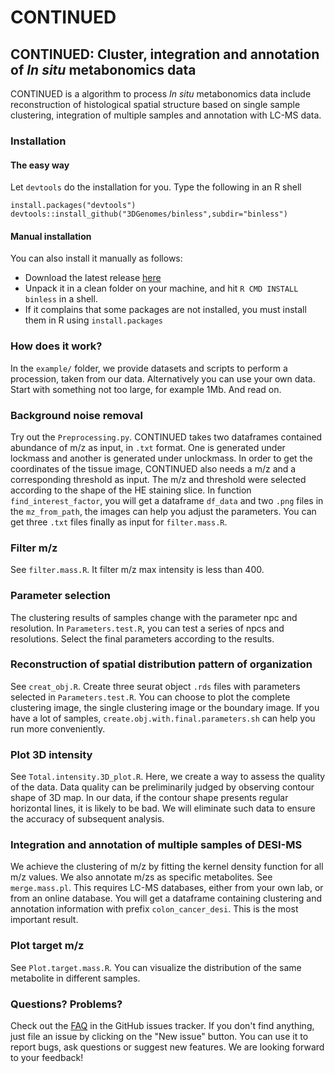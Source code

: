 # CONTINUED
## CONTINUED: Cluster, integration and annotation of *In situ* metabonomics data
CONTINUED is a algorithm to process *In situ* metabonomics data include reconstruction of histological spatial structure based on single sample clustering, integration of multiple samples and annotation with LC-MS data.
### Installation

#### The easy way

Let `devtools` do the installation for you. Type the following in an R shell

```
install.packages("devtools")
devtools::install_github("3DGenomes/binless",subdir="binless")
```

#### Manual installation

You can also install it manually as follows:

- Download the latest release [here](https://github.com/3DGenomes/binless/releases/latest)
- Unpack it in a clean folder on your machine, and hit `R CMD INSTALL binless` in a shell.
- If it complains that some packages are not installed, you must install them in R using `install.packages`

### How does it work?

In the `example/` folder, we provide datasets and scripts to perform a procession, taken from our data. Alternatively you can use your own data. Start with something not too large, for example 1Mb. And read on.
### Background noise removal
Try out the `Preprocessing.py`. CONTINUED takes two dataframes contained abundance of m/z as input, in `.txt` format. One is generated under lockmass and another is generated under unlockmass. In order to get the coordinates of the tissue image, CONTINUED also needs a m/z and a corresponding threshold as input. The m/z and threshold were selected according to the shape of the HE staining slice. In function `find_interest_factor`, you will get a dataframe `df_data` and two `.png` files in the `mz_from_path`, the images can help you adjust the parameters. You can get three `.txt` files finally as input for `filter.mass.R`.
### Filter m/z
See `filter.mass.R`. It filter m/z max intensity is less than 400.
### Parameter selection
The clustering results of samples change with the parameter npc and resolution. In `Parameters.test.R`, you can test a series of npcs and resolutions. Select the final parameters according to the results.
### Reconstruction of spatial distribution pattern of organization
See `creat_obj.R`. Create three seurat object `.rds` files with parameters selected in `Parameters.test.R`. You can choose to plot the complete clustering image, the single clustering image or the boundary image. If you have a lot of samples, `create.obj.with.final.parameters.sh` can help you run more conveniently.
### Plot 3D intensity
See `Total.intensity.3D_plot.R`. Here, we create a way to assess the quality of the data. Data quality can be preliminarily judged by observing contour shape of 3D map. In our data, if the contour shape presents regular horizontal lines, it is likely to be bad. We will eliminate such data to ensure the accuracy of subsequent analysis.
### Integration and annotation of multiple samples of DESI-MS
We achieve the clustering of m/z by fitting the kernel density function for all m/z values. We also annotate m/zs as specific metabolites. See `merge.mass.pl`. This requires LC-MS databases, either from your own lab, or from an online database. You will get a dataframe containing clustering and annotation information with prefix `colon_cancer_desi`. This is the most important result.
### Plot target m/z
See `Plot.target.mass.R`. You can visualize the distribution of the same metabolite in different samples.
### Questions? Problems?
Check out the [FAQ](https://github.com/Tang-Lab-super/CONTINUED/labels/FAQ) in the GitHub issues tracker. If you don't find anything, just file an issue by clicking on the "New issue" button. You can use it to report bugs, ask questions or suggest new features. We are looking forward to your feedback!



